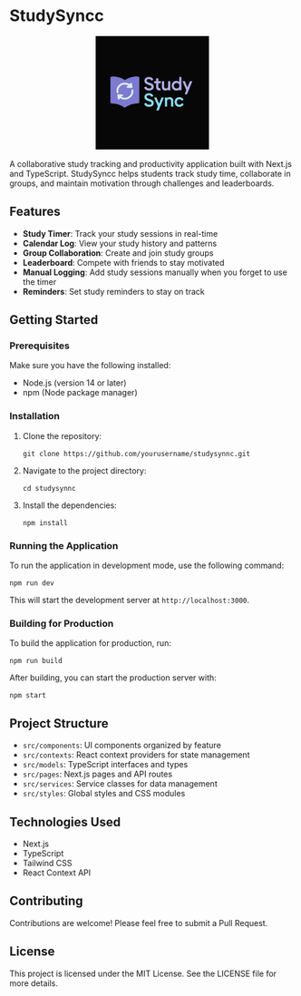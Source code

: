 # StudySyncc

<p align="center">
  <img src="public/images/logo.jpg" alt="StudySyncc Logo" width="200"/>
</p>

A collaborative study tracking and productivity application built with Next.js and TypeScript. StudySyncc helps students track study time, collaborate in groups, and maintain motivation through challenges and leaderboards.

## Features

- **Study Timer**: Track your study sessions in real-time
- **Calendar Log**: View your study history and patterns
- **Group Collaboration**: Create and join study groups
- **Leaderboard**: Compete with friends to stay motivated
- **Manual Logging**: Add study sessions manually when you forget to use the timer
- **Reminders**: Set study reminders to stay on track

## Getting Started

### Prerequisites

Make sure you have the following installed:

- Node.js (version 14 or later)
- npm (Node package manager)

### Installation

1. Clone the repository:

   ```
   git clone https://github.com/yourusername/studysynnc.git
   ```

2. Navigate to the project directory:

   ```
   cd studysynnc
   ```

3. Install the dependencies:

   ```
   npm install
   ```

### Running the Application

To run the application in development mode, use the following command:

```
npm run dev
```

This will start the development server at `http://localhost:3000`.

### Building for Production

To build the application for production, run:

```
npm run build
```

After building, you can start the production server with:

```
npm start
```

## Project Structure

- `src/components`: UI components organized by feature
- `src/contexts`: React context providers for state management
- `src/models`: TypeScript interfaces and types
- `src/pages`: Next.js pages and API routes
- `src/services`: Service classes for data management
- `src/styles`: Global styles and CSS modules

## Technologies Used

- Next.js
- TypeScript
- Tailwind CSS
- React Context API

## Contributing

Contributions are welcome! Please feel free to submit a Pull Request.

## License

This project is licensed under the MIT License. See the LICENSE file for more details.